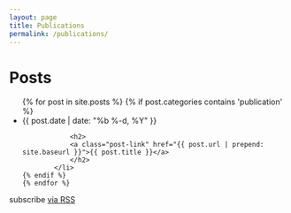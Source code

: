 ```yaml
---
layout: page
title: Publications
permalink: /publications/
---
```


<div class="home">

  <h1 class="page-heading">Posts</h1>

  <ul class="post-list">
    {% for post in site.posts %}
	{% if post.categories contains 'publication' %}
      		<li>
        		<span class="post-meta">{{ post.date | date: "%b %-d, %Y" }}</span>

        		<h2>
          		<a class="post-link" href="{{ post.url | prepend: site.baseurl }}">{{ post.title }}</a>
        		</h2>
      		</li>
	{% endif %}
    {% endfor %}
  </ul>

  <p class="rss-subscribe">subscribe <a href="{{ "/feed.xml" | prepend: site.baseurl }}">via RSS</a></p>

</div>
